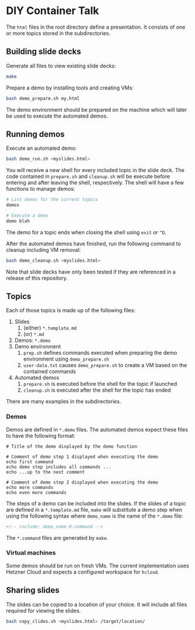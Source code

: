 # DIY Container Talk

The `html` files in the root directory define a presentation. It consists of one or more topics stored in the subdirectories.

## Building slide decks

Generate all files to view existing slide decks:

```bash
make
```

Prepare a demo by installing tools and creating VMs:

```bash
bash demo_prepare.sh my.html
```

The demo environment should be prepared on the machine which will later be used to execute the automated demos.

## Running demos

Execute an automated demo:

```bash
bash demo_run.sh <myslides.html>
```

You will receive a new shell for every included topic in the slide deck. The code contained in `prepare.sh` and `cleanup.sh` will be execute before entering and after leaving the shell, respectively. The shell will have a few functions to manage demos:

```bash
# List demos for the current topics
demos

# Execute a demo
demo blah
```

The demo for a topic ends when closing the shell using `exit` or `^D`.

After the automated demos have finished, run the following command to cleanup including VM removal:

```bash
bash demo_cleanup.sh <myslides.html>
```

Note that slide decks have only been tested if they are referenced in a release of this repository.

## Topics

Each of those topics is made up of the following files:

1. Slides
    1. (either) `*.template.md`
    2. (or) `*.md`
1. Demos: `*.demo`
1. Demo environment
    1. `prep.sh` defines commands executed when preparing the demo environment using `demo_prepare.sh`
    1. `user-data.txt` causes `demo_prepare.sh` to create a VM based on the contained commands
1. Automated demos
    1. `prepare.sh` is executed before the shell for the topic if launched
    1. `cleanup.sh` is executed after the shell for the topic has ended

There are many examples in the subdirectories.

### Demos

Demos are defined in `*.demo` files. The automated demos expect these files to have the following format:

```text
# Title of the demo displayed by the demo function

# Comment of demo step 1 displayed when executing the demo
echo first command
echo demo step includes all commands ...
echo ...up to the next comment

# Comment of demo step 2 displayed when executing the demo
echo more commands
echo even more commands
```

The steps of a demo can be included into the slides. If the slides of a topic are defined in a `*.template.md` file, `make` will substitute a demo step when using the following syntax where `demo_name` is the name of the `*.demo` file:

```html
<!-- include: demo_name-0.command -->
```

The `*.command` files are generated by `make`.

### Virtual machines

Some demos should be run on fresh VMs. The current implementation uses Hetzner Cloud and expects a configured workspace for `hcloud`.

## Sharing slides

The slides can be copied to a location of your choice. It will include all files required for viewing the slides.

```bash
bash copy_clides.sh <myslides.html> /target/location/
```